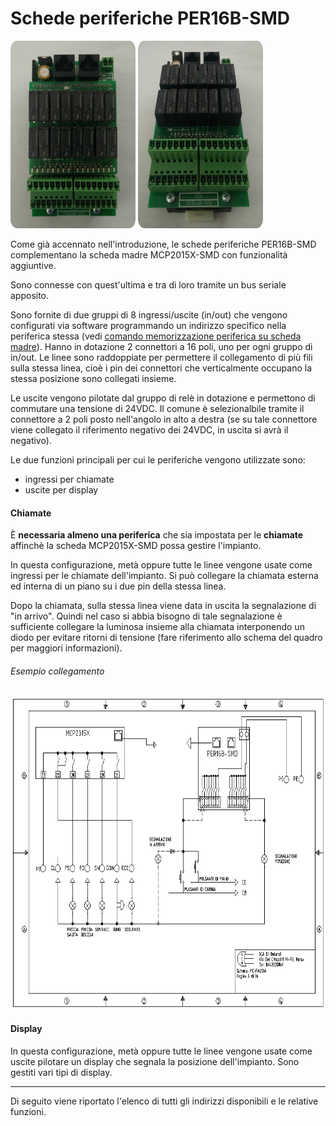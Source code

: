 # Schede periferiche PER16B-SMD


<img src="../../res/perif-1.jpg" style="width: 200px; height: 300px; border-radius: 5%;">
<img src="../../res/perif-2.jpg" style="width: 200px; height: 300px; border-radius: 5%;">

Come già accennato nell'introduzione, le schede periferiche PER16B-SMD complementano la scheda madre MCP2015X-SMD con funzionalità aggiuntive.

Sono connesse con quest'ultima e tra di loro tramite un bus seriale apposito.

Sono fornite di due gruppi di 8 ingressi/uscite (in/out) che vengono configurati via software programmando un indirizzo specifico nella periferica stessa (vedi [comando memorizzazione periferica su scheda madre](../mcpx/menu/manovra/comandi/README.md#mem-ind)). Hanno in dotazione 2 connettori a 16 poli, uno per ogni gruppo di in/out. Le linee sono raddoppiate per permettere il collegamento di più fili sulla stessa linea, cioè i pin dei connettori che verticalmente occupano la stessa posizione sono collegati insieme.

Le uscite vengono pilotate dal gruppo di relè in dotazione e permettono di commutare una tensione di 24VDC. Il comune è selezionalbile tramite il connettore a 2 poli posto nell'angolo in alto a destra (se su tale connettore viene collegato il riferimento negativo dei 24VDC, in uscita si avrà il negativo).

Le due funzioni principali per cui le periferiche vengono utilizzate sono:

* ingressi per chiamate
* uscite per display

#### Chiamate

È __necessaria almeno una periferica__ che sia impostata per le __chiamate__ affinchè la scheda MCP2015X-SMD
possa gestire l'impianto.

In questa configurazione, metà oppure tutte le linee vengone usate come ingressi per le chiamate dell'impianto. Si può collegare la chiamata esterna ed interna di un piano su i due pin della stessa linea.

Dopo la chiamata, sulla stessa linea viene data in uscita la segnalazione di "in arrivo".
Quindi nel caso si abbia bisogno di tale segnalazione è sufficiente collegare la luminosa insieme alla chiamata interponendo un diodo per evitare ritorni di tensione (fare riferimento allo schema del quadro per maggiori informazioni).

###### Esempio collegamento

<img src="../../res/5-MC-FAL10A.png" style="width: 800px; height: 500px;">

#### Display

In questa configurazione, metà oppure tutte le linee vengone usate come uscite pilotare un display che segnala la posizione dell'impianto. Sono gestiti vari tipi di display.

-----

Di seguito viene riportato l'elenco di tutti gli indirizzi disponibili e le relative funzioni.
